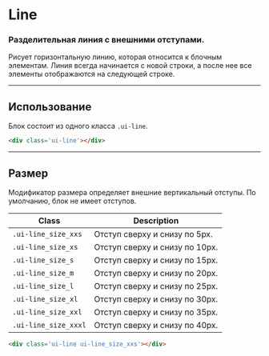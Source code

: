 <!--
core/common/line|2
-->

# Line

### Разделительная линия с внешними отступами.

Рисует горизонтальную линию, которая относится к блочным элементам. Линия всегда начинается с новой строки, а после нее все элементы отображаются на следующей строке.

---

## Использование

Блок состоит из одного класса `.ui-line`.

``` html
<div class='ui-line'></div>
```

---

## Размер

Модификатор размера определяет внешние вертикальный отступы. По умолчанию, блок не имеет отступов.

|         Class         |          Description           |
|-----------------------|--------------------------------|
|  `.ui-line_size_xxs`  | Отступ сверху и снизу по 5px.  |
|  `.ui-line_size_xs`   | Отступ сверху и снизу по 10px. |
|  `.ui-line_size_s`    | Отступ сверху и снизу по 15px. |
|  `.ui-line_size_m`    | Отступ сверху и снизу по 20px. |
|  `.ui-line_size_l`    | Отступ сверху и снизу по 25px. |
|  `.ui-line_size_xl`   | Отступ сверху и снизу по 30px. |
|  `.ui-line_size_xxl`  | Отступ сверху и снизу по 35px. |
|  `.ui-line_size_xxxl` | Отступ сверху и снизу по 40px. |

``` html
<div class='ui-line ui-line_size_xxs'></div>
```
